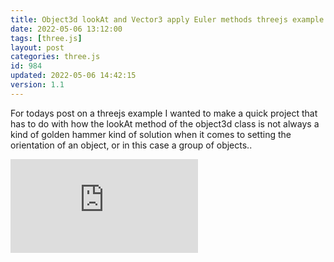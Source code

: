 ```yaml
---
title: Object3d lookAt and Vector3 apply Euler methods threejs example
date: 2022-05-06 13:12:00
tags: [three.js]
layout: post
categories: three.js
id: 984
updated: 2022-05-06 14:42:15
version: 1.1
---
```


For todays post on a threejs example I wanted to make a quick project that has to do with how the lookAt method of the object3d class is not always a kind of golden hammer kind of solution when it comes to setting the orientation of an object, or in this case a group of objects..

<!-- more -->

<iframe class="youtube_video" src="https://www.youtube.com/embed/jLvd_e_uBLc" title="YouTube video player" frameborder="0" allow="accelerometer; autoplay; clipboard-write; encrypted-media; gyroscope; picture-in-picture" allowfullscreen></iframe>
